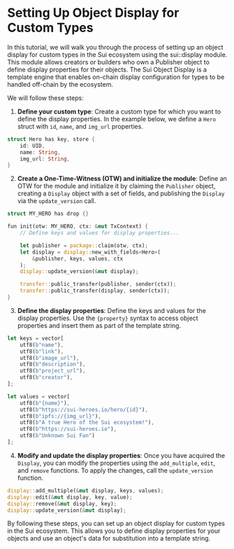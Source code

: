# Setting Up Object Display for Custom Types

In this tutorial, we will walk you through the process of setting up an object display for custom types in the Sui ecosystem using the sui::display module. This module allows creators or builders who own a Publisher object to define display properties for their objects. The Sui Object Display is a template engine that enables on-chain display configuration for types to be handled off-chain by the ecosystem.

We will follow these steps:

1. **Define your custom type**: Create a custom type for which you want to define the display properties. In the example below, we define a `Hero` struct with `id`, `name`, and `img_url` properties.

```rust
struct Hero has key, store {
    id: UID,
    name: String,
    img_url: String,
}
```

2. **Create a One-Time-Witness (OTW) and initialize the module**: Define an OTW for the module and initialize it by claiming the `Publisher` object, creating a `Display` object with a set of fields, and publishing the `Display` via the `update_version` call.

```rust
struct MY_HERO has drop {}

fun init(otw: MY_HERO, ctx: &mut TxContext) {
    // Define keys and values for display properties...

    let publisher = package::claim(otw, ctx);
    let display = display::new_with_fields<Hero>(
        &publisher, keys, values, ctx
    );
    display::update_version(&mut display);

    transfer::public_transfer(publisher, sender(ctx));
    transfer::public_transfer(display, sender(ctx));
}
```

3. **Define the display properties**: Define the keys and values for the display properties. Use the `{property}` syntax to access object properties and insert them as part of the template string.

```rust
let keys = vector[
    utf8(b"name"),
    utf8(b"link"),
    utf8(b"image_url"),
    utf8(b"description"),
    utf8(b"project_url"),
    utf8(b"creator"),
];

let values = vector[
    utf8(b"{name}"),
    utf8(b"https://sui-heroes.io/hero/{id}"),
    utf8(b"ipfs://{img_url}"),
    utf8(b"A true Hero of the Sui ecosystem!"),
    utf8(b"https://sui-heroes.io"),
    utf8(b"Unknown Sui Fan")
];
```

4. **Modify and update the display properties**: Once you have acquired the `Display`, you can modify the properties using the `add_multiple`, `edit`, and `remove` functions. To apply the changes, call the `update_version` function.

```rust
display::add_multiple(&mut display, keys, values);
display::edit(&mut display, key, value);
display::remove(&mut display, key);
display::update_version(&mut display);
```

By following these steps, you can set up an object display for custom types in the Sui ecosystem. This allows you to define display properties for your objects and use an object's data for substitution into a template string.
